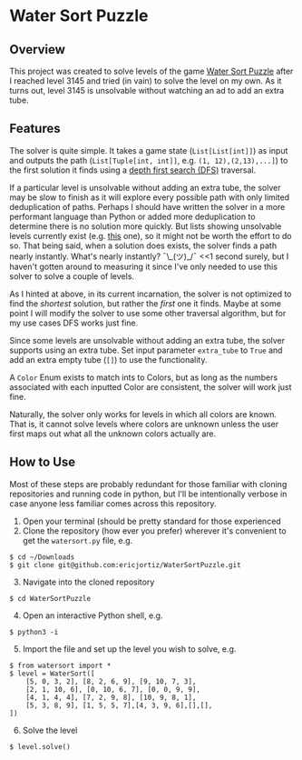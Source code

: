 # Water Sort Puzzle

## Overview
This project was created to solve levels of the game [Water Sort Puzzle](https://apps.apple.com/us/app/water-sort-puzzle/id1514542157) after I reached level 3145 and tried (in vain) to solve the level on my own. As it turns out, level 3145 is unsolvable without watching an ad to add an extra tube.

## Features
The solver is quite simple. It takes a game state (`List[List[int]]`) as input and outputs the path (`List[Tuple[int, int]]`, e.g. `(1, 12),(2,13),...]`) to the first solution it finds using a [depth first search (DFS)](https://en.wikipedia.org/wiki/Depth-first_search) traversal. 

If a particular level is unsolvable without adding an extra tube, the solver may be slow to finish as it will explore every possible path with only limited deduplication of paths. Perhaps I should have written the solver in a more performant language than Python or added more deduplication to determine there is no solution more quickly. But lists showing unsolvable levels currently exist (e.g. [this](https://www.reddit.com/r/watersortpuzzle/comments/t3ncuv/the_14_levels_that_require_extra_tubes/) one), so it might not be worth the effort to do so. That being said, when a solution does exists, the solver finds a path nearly instantly. What's nearly instantly? ¯\\\_(ツ)\_/¯ <<1 second surely, but I haven't gotten around to measuring it since I've only needed to use this solver to solve a couple of levels.

As I hinted at above, in its current incarnation, the solver is not optimized to find the *shortest* solution, but rather the *first* one it finds. Maybe at some point I will modify the solver to use some other traversal algorithm, but for my use cases DFS works just fine.

Since some levels are unsolvable without adding an extra tube, the solver supports using an extra tube. Set input parameter `extra_tube` to `True` and add an extra empty tube (`[]`) to use the functionality.

A `Color` Enum exists to match ints to Colors, but as long as the numbers associated with each inputted Color are consistent, the solver will work just fine.

Naturally, the solver only works for levels in which all colors are known. That is, it cannot solve levels where colors are unknown unless the user first maps out what all the unknown colors actually are.

## How to Use
Most of these steps are probably redundant for those familiar with cloning repositories and running code in python, but I'll be intentionally verbose in case anyone less familiar comes across this repository.

1. Open your terminal (should be pretty standard for those experienced
2. Clone the repository (how ever you prefer) wherever it's convenient to get the `watersort.py` file, e.g.
```
$ cd ~/Downloads
$ git clone git@github.com:ericjortiz/WaterSortPuzzle.git
```
3. Navigate into the cloned repository
```
$ cd WaterSortPuzzle
```
4. Open an interactive Python shell, e.g.
```
$ python3 -i
```
5. Import the file and set up the level you wish to solve, e.g.
```
$ from watersort import *
$ level = WaterSort([
    [5, 0, 3, 2], [8, 2, 6, 9], [9, 10, 7, 3],
    [2, 1, 10, 6], [0, 10, 6, 7], [0, 0, 9, 9],
    [4, 1, 4, 4], [7, 2, 9, 8], [10, 9, 8, 1],
    [5, 3, 8, 9], [1, 5, 5, 7],[4, 3, 9, 6],[],[],
])
```
6. Solve the level
```
$ level.solve()
```
